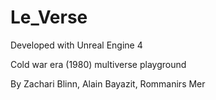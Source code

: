 # Le_Verse

Developed with Unreal Engine 4

Cold war era (1980) multiverse playground

By Zachari Blinn, Alain Bayazit, Rommanirs Mer

